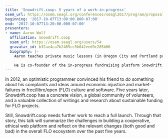 ```yaml
---
title: 'Snowdrift.coop: 5 years of a work-in-progress'
osem_url: https://osem.seagl.org/conferences/seagl2017/program/proposals/384
beginning: '2017-10-07T13:00:00.000-07:00'
end: '2017-10-07T13:20:00.000-07:00'
presenters:
- name: Aaron Wolf
  affiliation: Snowdrift.coop
  osem_url: https://osem.seagl.org/users/54
  gravatar_id: b32ae4ca7b2465cc5b642eed9c285b06
  biography: |-
    Aaron teaches private music lessons (in Oregon City and Portland prior to covid, now online via Jitsi Meet) and is otherwise an activist and advocate for Free Culture and Free Software.

    He is co-founder of the in-progress fundraising platform Snowdrift.coop, which aims to support widespread community patronage of freely-licensed creative works.
---
```


In 2012, an optimistic programmer convinced his friend to *do* something about his complaints and ideas around economic injustice and market-failures in free/libre/open (FLO) culture and software. Five years later, Snowdrift.coop has a concrete vision, a global community of volunteers, and a valuable collection of writings and research about sustainable funding for FLO projects.

Still, Snowdrift.coop needs further work to reach a full launch. Through that story, this talk will summarize the challenges in building a cooperative, ethical web platform and reflect on the relevant changes (both good and bad) in the overall FLO ecosystem over the past five years.
